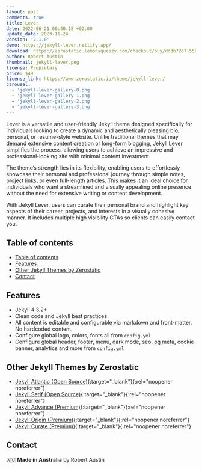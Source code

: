 ```yaml
---
layout: post
comments: true
title: Lever
date: 2022-06-21 00:40:18 +02:00
update_date: 2023-11-24
version: '2.1.0'
demo: https://jekyll-lever.netlify.app/
download: https://zerostatic.lemonsqueezy.com/checkout/buy/dddb7267-559e-4b0f-8326-43d477a58108
author: Robert Austin
thumbnail: jekyll-lever.png
license: Propietary
price: $49
license_link: https://www.zerostatic.io/theme/jekyll-lever/
carousel:
  - 'jekyll-lever-gallery-0.png'
  - 'jekyll-lever-gallery-1.png'
  - 'jekyll-lever-gallery-2.png'
  - 'jekyll-lever-gallery-3.png'
---
```


Lever is a versatile and user-friendly Jekyll theme designed specifically for individuals looking to create a dynamic and aesthetically pleasing bio, personal, or resume-style website. Unlike traditional themes that may demand extensive content creation or long-form blogging, Jekyll Lever simplifies the process, allowing users to achieve an impressive and professional-looking site with minimal content investment.

The theme’s strength lies in its flexibility, enabling users to effortlessly showcase their personal and professional journey through simple notes, project links, or even full-length articles. This makes it an ideal choice for individuals who want a streamlined and visually appealing online presence without the need for extensive writing or content development.

With Jekyll Lever, users can curate their personal brand and highlight key aspects of their career, projects, and interests in a visually cohesive manner. It includes multiple high visibility CTAs so clients can easily contact you.

## Table of contents

- [Table of contents](#table-of-contents)
- [Features](#features)
- [Other Jekyll Themes by Zerostatic](#other-jekyll-themes-by-zerostatic)
- [Contact](#contact)

## Features

- Jekyll 4.3.2+
- Clean code and Jekyll best practices
- All content is editable and configurable via markdown and front-matter. No hardcoded content.
- Configure global logo, colors, fonts all from `config.yml`
- Configure global header, footer, menu, dark mode, seo, og meta, cookie banner, analytics and more from `config.yml`

## Other Jekyll Themes by Zerostatic

- [Jekyll Atlantic (Open Source)](https://www.zerostatic.io/theme/jekyll-atlantic/){:target="_blank"}{:rel="noopener noreferrer"}
- [Jekyll Serif (Open Source)](https://www.zerostatic.io/theme/jekyll-serif/){:target="_blank"}{:rel="noopener noreferrer"}
- [Jekyll Advance (Premium)](https://www.zerostatic.io/theme/jekyll-advance/){:target="_blank"}{:rel="noopener noreferrer"}
- [Jekyll Origin (Premium)](https://www.zerostatic.io/theme/jekyll-origin/){:target="_blank"}{:rel="noopener noreferrer"}
- [Jekyll Curate (Premium)](https://www.zerostatic.io/theme/jekyll-curate/){:target="_blank"}{:rel="noopener noreferrer"}

## Contact

🇦🇺 **Made in Australia** by Robert Austin
